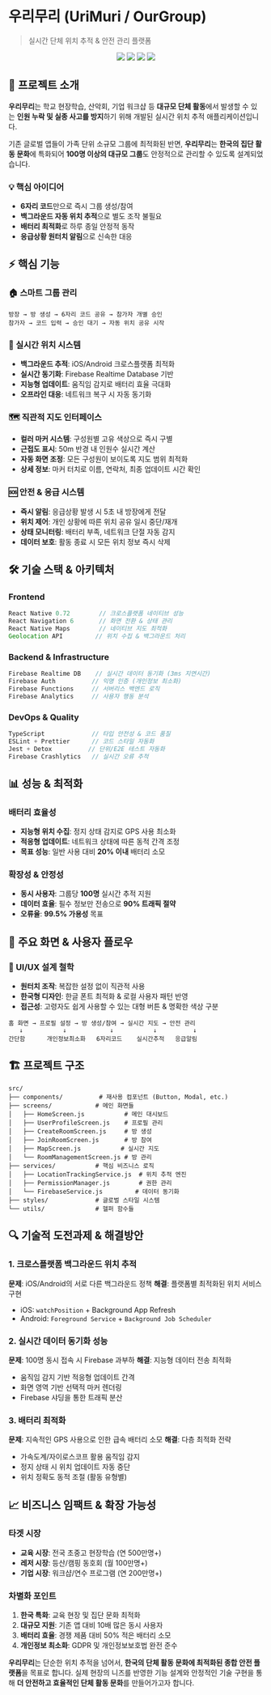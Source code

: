 # 우리무리 (UriMuri / OurGroup)

> 실시간 단체 위치 추적 \& 안전 관리 플랫폼

<p align="center">
  <img src="https://img.shields.io/badge/React%20Native-0.72-blue?style=flat-square&logo=react" />
  <img src="https://img.shields.io/badge/Firebase-RTDB-orange?style=flat-square&logo=firebase" />
  <img src="https://img.shields.io/badge/Platform-iOS%20%7C%20Android-lightgrey?style=flat-square" />
  <img src="https://img.shields.io/badge/License-MIT-green?style=flat-square" />
</p>

## 🎯 프로젝트 소개

**우리무리**는 학교 현장학습, 산악회, 기업 워크샵 등 **대규모 단체 활동**에서 발생할 수 있는 **인원 누락 및 실종 사고를 방지**하기 위해 개발된 실시간 위치 추적 애플리케이션입니다.

기존 글로벌 앱들이 가족 단위 소규모 그룹에 최적화된 반면, **우리무리**는 **한국의 집단 활동 문화**에 특화되어 **100명 이상의 대규모 그룹**도 안정적으로 관리할 수 있도록 설계되었습니다.

### 💡 핵심 아이디어

- **6자리 코드**만으로 즉시 그룹 생성/참여
- **백그라운드 자동 위치 추적**으로 별도 조작 불필요
- **배터리 최적화**로 하루 종일 안정적 동작
- **응급상황 원터치 알림**으로 신속한 대응

## ⚡ 핵심 기능

### 🏠 스마트 그룹 관리

```
방장 → 방 생성 → 6자리 코드 공유 → 참가자 개별 승인
참가자 → 코드 입력 → 승인 대기 → 자동 위치 공유 시작
```

### 📍 실시간 위치 시스템

- **백그라운드 추적**: iOS/Android 크로스플랫폼 최적화
- **실시간 동기화**: Firebase Realtime Database 기반
- **지능형 업데이트**: 움직임 감지로 배터리 효율 극대화
- **오프라인 대응**: 네트워크 복구 시 자동 동기화

### 🗺️ 직관적 지도 인터페이스

- **컬러 마커 시스템**: 구성원별 고유 색상으로 즉시 구별
- **근접도 표시**: 50m 반경 내 인원수 실시간 계산
- **자동 화면 조정**: 모든 구성원이 보이도록 지도 범위 최적화
- **상세 정보**: 마커 터치로 이름, 연락처, 최종 업데이트 시간 확인

### 🆘 안전 \& 응급 시스템

- **즉시 알림**: 응급상황 발생 시 5초 내 방장에게 전달
- **위치 제어**: 개인 상황에 따른 위치 공유 일시 중단/재개
- **상태 모니터링**: 배터리 부족, 네트워크 단절 자동 감지
- **데이터 보호**: 활동 종료 시 모든 위치 정보 즉시 삭제

## 🛠️ 기술 스택 \& 아키텍처

### Frontend

```javascript
React Native 0.72        // 크로스플랫폼 네이티브 성능
React Navigation 6       // 화면 전환 & 상태 관리
React Native Maps        // 네이티브 지도 최적화
Geolocation API         // 위치 수집 & 백그라운드 처리
```

### Backend \& Infrastructure

```javascript
Firebase Realtime DB    // 실시간 데이터 동기화 (3ms 지연시간)
Firebase Auth          // 익명 인증 (개인정보 최소화)
Firebase Functions     // 서버리스 백엔드 로직
Firebase Analytics     // 사용자 행동 분석
```

### DevOps \& Quality

```javascript
TypeScript             // 타입 안전성 & 코드 품질
ESLint + Prettier      // 코드 스타일 자동화
Jest + Detox          // 단위/E2E 테스트 자동화
Firebase Crashlytics   // 실시간 오류 추적
```

## 📊 성능 \& 최적화

### 배터리 효율성

- **지능형 위치 수집**: 정지 상태 감지로 GPS 사용 최소화
- **적응형 업데이트**: 네트워크 상태에 따른 동적 간격 조정
- **목표 성능**: 일반 사용 대비 **20% 이내** 배터리 소모

### 확장성 \& 안정성

- **동시 사용자**: 그룹당 **100명** 실시간 추적 지원
- **데이터 효율**: 필수 정보만 전송으로 **90% 트래픽 절약**
- **오류율**: **99.5% 가용성** 목표

## 📱 주요 화면 \& 사용자 플로우

### 🎨 UI/UX 설계 철학

- **원터치 조작**: 복잡한 설정 없이 직관적 사용
- **한국형 디자인**: 한글 폰트 최적화 \& 로컬 사용자 패턴 반영
- **접근성**: 고령자도 쉽게 사용할 수 있는 대형 버튼 \& 명확한 색상 구분

```
홈 화면 → 프로필 설정 → 방 생성/참여 → 실시간 지도 → 안전 관리
   ↓           ↓            ↓           ↓          ↓
간단함      개인정보최소화   6자리코드    실시간추적   응급알림
```

## 🏗️ 프로젝트 구조

```
src/
├── components/          # 재사용 컴포넌트 (Button, Modal, etc.)
├── screens/            # 메인 화면들
│   ├── HomeScreen.js           # 메인 대시보드
│   ├── UserProfileScreen.js    # 프로필 관리
│   ├── CreateRoomScreen.js     # 방 생성
│   ├── JoinRoomScreen.js       # 방 참여
│   ├── MapScreen.js           # 실시간 지도
│   └── RoomManagementScreen.js # 방 관리
├── services/           # 핵심 비즈니스 로직
│   ├── LocationTrackingService.js  # 위치 추적 엔진
│   ├── PermissionManager.js        # 권한 관리
│   └── FirebaseService.js         # 데이터 동기화
├── styles/             # 글로벌 스타일 시스템
└── utils/              # 헬퍼 함수들
```

## 🔍 기술적 도전과제 \& 해결방안

### 1. 크로스플랫폼 백그라운드 위치 추적

**문제**: iOS/Android의 서로 다른 백그라운드 정책
**해결**: 플랫폼별 최적화된 위치 서비스 구현

- iOS: `watchPosition` + Background App Refresh
- Android: `Foreground Service` + `Background Job Scheduler`

### 2. 실시간 데이터 동기화 성능

**문제**: 100명 동시 접속 시 Firebase 과부하
**해결**: 지능형 데이터 전송 최적화

- 움직임 감지 기반 적응형 업데이트 간격
- 화면 영역 기반 선택적 마커 렌더링
- Firebase 샤딩을 통한 트래픽 분산

### 3. 배터리 최적화

**문제**: 지속적인 GPS 사용으로 인한 급속 배터리 소모
**해결**: 다층 최적화 전략

- 가속도계/자이로스코프 활용 움직임 감지
- 정지 상태 시 위치 업데이트 자동 중단
- 위치 정확도 동적 조절 (활동 유형별)

## 📈 비즈니스 임팩트 \& 확장 가능성

### 타겟 시장

- **교육 시장**: 전국 초중고 현장학습 (연 500만명+)
- **레저 시장**: 등산/캠핑 동호회 (월 100만명+)
- **기업 시장**: 워크샵/연수 프로그램 (연 200만명+)

### 차별화 포인트

1. **한국 특화**: 교육 현장 및 집단 문화 최적화
2. **대규모 지원**: 기존 앱 대비 10배 많은 동시 사용자
3. **배터리 효율**: 경쟁 제품 대비 50% 적은 배터리 소모
4. **개인정보 최소화**: GDPR 및 개인정보보호법 완전 준수

**우리무리**는 단순한 위치 추적을 넘어서, **한국의 단체 활동 문화에 최적화된 종합 안전 플랫폼**을 목표로 합니다. 실제 현장의 니즈를 반영한 기능 설계와 안정적인 기술 구현을 통해 **더 안전하고 효율적인 단체 활동 문화**를 만들어가고자 합니다.